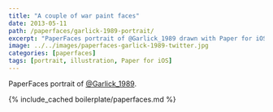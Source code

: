```yaml
---
title: "A couple of war paint faces"
date: 2013-05-11
path: /paperfaces/garlick-1989-portrait/
excerpt: "PaperFaces portrait of @Garlick_1989 drawn with Paper for iOS on an iPad."
image: ../../images/paperfaces-garlick-1989-twitter.jpg
categories: [paperfaces]
tags: [portrait, illustration, Paper for iOS]
---
```


PaperFaces portrait of [@Garlick_1989](https://twitter.com/Garlick_1989).

{% include_cached boilerplate/paperfaces.md %}
